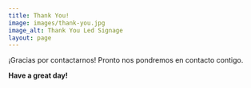 ```yaml
---
title: Thank You!
image: images/thank-you.jpg
image_alt: Thank You Led Signage
layout: page
---
```


¡Gracias por contactarnos! Pronto nos pondremos en contacto contigo.

**Have a great day!**